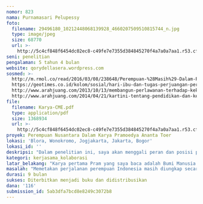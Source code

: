 ```yaml
---
nomor: 823
nama: Purnamasari Pelupessy
foto:
  filename: 29496180_10212448068139928_4660207509510815744_n.jpg
  type: image/jpeg
  size: 68770
  url: >-
    http://5c4cf848f6454dc02ec8-c49fe7e7355d384845270f4a7a0a7aa1.r53.cf2.rackcdn.com/4380c721-6877-4a7c-8b89-d574996e5a82/29496180_10212448068139928_4660207509510815744_n.jpg
seni: penelitian
pengalaman: 5 tahun 4 bulan
website: qorydellasera.wordpress.com
sosmed: >-
  http://m.rmol.co/read/2016/03/08/238648/Perempuan-%28Masih%29-Dalam-Petaka-Penindasan-      
  https://geotimes.co.id/kolom/sosial/hari-ibu-dan-tugas-perjuangan-perempuan-kini/#gs.pNxLauI           
  http://www.arahjuang.com/2013/10/13/membangun-perlawanan-terhadap-kekerasan-seksual-solidaritas-untuk-nur-halimah/       
  http://www.arahjuang.com/2014/04/21/kartini-tentang-pendidikan-dan-kesetaraan/                   
file:
  filename: Karya-CME.pdf
  type: application/pdf
  size: 1368934
  url: >-
    http://5c4cf848f6454dc02ec8-c49fe7e7355d384845270f4a7a0a7aa1.r53.cf2.rackcdn.com/2e957bf0-6023-4471-8a79-fba10aed7cc1/Karya-CME.pdf
proyek: Perempuan Nusantara Dalam Karya Pramoedya Ananta Toer
lokasi: 'Blora, Wonokromo, Jogjakarta, Jakarta, Bogor'
lokasi_id: ''
deskripsi: "Dalam penelitian ini, saya akan menggali peran dan posisi perempuan dalam konteks perkembangan masyarakat, membedah dan memperiodisasi perjalanan perempuan nusantara dalam karya-karya Pram. Sementara itu, saya akan berkolaborasi bersama Akbar Tanjung, yang juga pernah meneliti sosok Pram dan diterbitkan menjadi sebuah buku berjudul “Pramoedya dan Kisah Tentang Indonesia” (2014). Dalam memimpin penelitian ini, saya memegang prinsip kolaborasi yang setara dan kolektif. \r\n\r\nRujukan utama penelitian ini tentunya karya-karya Pram. Penelitian ini juga menggunakan metode wawancara yang sumbernya dari orang-orang terdekat Pram dan orang-orang yang memahami karya dan pribadi Pram. \r\n\r\nHasil penelitian ini akan dipublikasikan dalam bentuk buku sebagai literasi kritis untuk rakyat Indonesia, sumber pengetahuan dari dan untuk perempuan,  serta penghargaan terhadap karya sastra Pram.\r\n"
kategori: kerjasama_kolaborasi
latar_belakang: "Karya pertama Pram yang saya baca adalah Bumi Manusia. Di dalamnya, ada Nyai Ontosoroh, seorang “gundik” pembesar Belanda. Menjadi gundik bukanlah kemauannya, tetapi dipaksa oleh budaya yang berlaku dimana perempuan diposisikan hanya sebagai “teman tidur”. Namun, dari kondisinya yang dilemahkan itu, dia melawan. Awal perlawanan yang dilakukannya adalah mau belajar membaca dan menulis.   \r\n\t\r\nDalam  novel Jejak Langkah, ada Ang San Mei yang mendatangi Gadis Jepara dan terlibat diskusi yang cukup seru mengenai pendidikan. Ketika Ang San Mei bertanya pada Gadis Jepara tentang apa yang akan ia lakukan ketika mendapatkan kebebasan, ia menjawab bahwa di sekelilingnya ada kebodohan dan ketidaktahuan dan juga ada kepandaian, ilmu pengetahuan, kekuasaan berlebih-lebihan yang justru berakibat pada penderitaan masyarakat. (Pramoedya, 2006: 147). \r\n\t\r\nDari karya-karya Pram yang saya baca inilah, saya menyadari ada benang merah yang dapat ditarik untuk menjelaskan periodisasi (perjalanan) perempuan yang ditampilkan Pram dalam karya-karyanya; bagaimana peran dan posisi perempuan serta bagaimana dinamikanya. Inilah yang melatarbelakangi saya untuk melakukan penelitian ini.\r\n\t\r\nSetahun yang lalu, saya mengutarakan niat penelitian ini kepada Akbar Tanjung, kawan diskusi saya yang sudah lebih dulu meneliti Pram. Saya mengajaknya dan bersepakat untuk melakukan penelitian ini bersama. Namun hingga sekarang penelitian ini belum kami lakukan karena terkendala dana. \r\n"
masalah: "Memetakan perjalanan perempuan Indonesia masih diungkap secara sepotong-sepotong. Kita banyak mengenal tokoh perempuan di masa lalu, namun kita belum dapat membedah posisi dan peran perempuan sesuai konteks jamannya. Padahal, membedah posisi dan perempuan dalam sejarah perkembangan masyarakat secara utuh, menjadi landasan untuk dapat melihat bagaimana kontradiksi yang dihadapi perempuan dari masa ke masa.\r\n\t\r\nSementara itu, karya sastra Pram cukup lengkap untuk membedah dinamika perempuan nusantara yang diwakilkan dalam tokoh-tokohnya. Tetapi belum banyak yang menjadikan karya-karya sastra Pram sebagai referensi untuk menganalisa perempuan nusantara secara  utuh, mendalam dan tajam. Meskipun karya-karya Pram berlatar sejarah zaman lalu, namun msh relevan dlm konteks kekinian, Apa yg digambarkan Pram di dalam karya-karyanya masih terjadi sampai saat ini.\r\n\r\n"
durasi: 9 bulan
sukses: Diterbitkan menjadi buku dan didistribusikan
dana: '116'
submission_id: 5ab3dfa7bcd8e8249c3072b8
---
```


